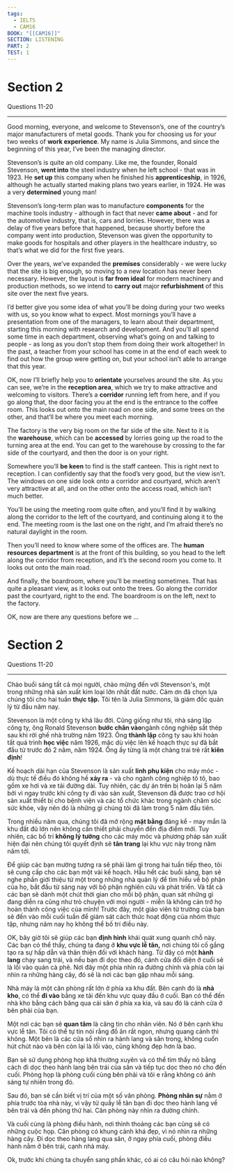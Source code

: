 ```yaml
---
tags:
  - IELTS
  - CAM16
BOOK: "[[CAM16]]"
SECTION: LISTENING
PART: 2
TEST: 1
---
```


# **Section 2**

Questions 11-20

---

Good morning, everyone, and welcome to Stevenson’s, one of the country’s major manufacturers of metal goods. Thank you for choosing us for your two weeks of **work experience**. My name is Julia Simmons, and since the beginning of this year, I’ve been the managing director.

Stevenson’s is quite an old company. Like me, the founder, Ronald Stevenson, **went into** the steel industry when he left school - that was in 1923. He **set up** this company when he finished his **apprenticeship**, in 1926, although he actually started making plans two years earlier, in 1924. He was a very **determined** young man!

Stevenson’s long-term plan was to manufacture **components** for the machine tools industry - although in fact that never **came about** - and for the automotive industry, that is, cars and lorries. However, there was a delay of five years before that happened, because shortly before the company went into production, Stevenson was given the opportunity to make goods for hospitals and other players in the healthcare industry, so that’s what we did for the first five years.

Over the years, we’ve expanded the **premises** considerably - we were lucky that the site is big enough, so moving to a new location has never been necessary. However, the layout is **far from ideal** for modern machinery and production methods, so we intend to **carry out** major **refurbishment** of this site over the next five years.

I’d better give you some idea of what you’ll be doing during your two weeks with us, so you know what to expect. Most mornings you’ll have a presentation from one of the managers, to learn about their department, starting this morning with research and development. And you’ll all spend some time in each department, observing what’s going on and talking to people - as long as you don’t stop them from doing their work altogether! In the past, a teacher from your school has come in at the end of each week to find out how the group were getting on, but your school isn’t able to arrange that this year.

OK, now I’ll briefly help you to **orientate** yourselves around the site. As you can see, we’re in the **reception area**, which we try to make attractive and welcoming to visitors. There’s a **corridor** running left from here, and if you go along that, the door facing you at the end is the entrance to the coffee room. This looks out onto the main road on one side, and some trees on the other, and that’ll be where you meet each morning.

The factory is the very big room on the far side of the site. Next to it is the **warehouse**, which can be **accessed** by lorries going up the road to the turning area at the end. You can get to the warehouse by crossing to the far side of the courtyard, and then the door is on your right.

Somewhere you’ll **be keen** to find is the staff canteen. This is right next to reception. I can confidently say that the food’s very good, but the view isn’t. The windows on one side look onto a corridor and courtyard, which aren’t very attractive at all, and on the other onto the access road, which isn’t much better.

You’ll be using the meeting room quite often, and you’ll find it by walking along the corridor to the left of the courtyard, and continuing along it to the end. The meeting room is the last one on the right, and I’m afraid there’s no natural daylight in the room.

Then you’ll need to know where some of the offices are. The **human resources department** is at the front of this building, so you head to the left along the corridor from reception, and it’s the second room you come to. It looks out onto the main road.

And finally, the boardroom, where you’ll be meeting sometimes. That has quite a pleasant view, as it looks out onto the trees. Go along the corridor past the courtyard, right to the end. The boardroom is on the left, next to the factory.

OK, now are there any questions before we ...

# **Section 2**

Questions 11-20

---

Chào buổi sáng tất cả mọi người, chào mừng đến với Stevenson's, một trong những nhà sản xuất kim loại lớn nhất đất nước. Cảm ơn đã chọn lựa chúng tôi cho hai tuần **thực tập.** Tôi tên là Julia Simmons, là giám đốc quản lý từ đầu năm nay.

Stevenson là một công ty khá lâu đời. Cũng giống như tôi, nhà sáng lập công ty, ông Ronald Stevenson **bước chân vào**ngành công nghiệp sắt thép sau khi rời ghế nhà trường năm 1923. Ông **thành lập** công ty sau khi hoàn tất quá trình **học việc** năm 1926, mặc dù việc lên kế hoạch thực sự đã bắt đầu từ trước đó 2 năm, năm 1924. Ông ấy từng là một chàng trai trẻ rất **kiên định**!

Kế hoạch dài hạn của Stevenson là sản xuất **linh phụ kiện** cho máy móc - dù thực tế điều đó không hề **xảy ra** - và cho ngành công nghiệp tô tô, bao gồm xe hơi và xe tải đường dài. Tuy nhiên, các dự án trên bị hoãn lại 5 năm bởi vì ngay trước khi công ty đi vào sản xuất, Stevenson đã được trao cơ hội sản xuất thiết bị cho bệnh viện và các tổ chức khác trong ngành chăm sóc sức khỏe, vậy nên đó là những gì chúng tôi đã làm trong 5 năm đầu tiên.

Trong nhiều năm qua, chúng tôi đã mở rộng **mặt bằng** đáng kể - may mắn là khu đất đủ lớn nên không cần thiết phải chuyển đến địa điểm mới. Tuy nhiên, các bố trí **không lý tưởng** cho các máy móc và phương pháp sản xuất hiện đại nên chúng tôi quyết định sẽ **tân trang** lại khu vực này trong năm năm tới.

Để giúp các bạn mường tượng ra sẽ phải làm gì trong hai tuần tiếp theo, tôi sẽ cung cấp cho các bạn một vài kế hoạch. Hầu hết các buổi sáng, bạn sẽ nghe phần giới thiệu từ một trong những nhà quản lý để tìm hiểu về bộ phận của họ, bắt đầu từ sáng nay với bộ phận nghiên cứu và phát triển. Và tất cả các bạn sẽ dành một chút thời gian cho mỗi bộ phận, quan sát những gì đang diễn ra cũng như trò chuyện với mọi người - miễn là không cản trở họ hoàn thành công việc của mình! Trước đây, một giáo viên từ trường của bạn sẽ đến vào mỗi cuối tuần để giám sát cách thức hoạt động của nhóm thực tập, nhưng năm nay họ không thể bố trí điều này.

OK, bây giờ tôi sẽ giúp các bạn **định hình** khái quát xung quanh chỗ này. Các bạn có thể thấy, chúng ta đang ở **khu vực lễ tân,** nơi chúng tôi cố gắng tạo ra sự hấp dẫn và thân thiện đối với khách hàng. Từ đây có một **hành lang** chạy sang trái, và nếu bạn đi dọc theo đó, cánh cửa đối diện ở cuối sẽ là lối vào quán cà phê. Nơi đây một phía nhìn ra đường chính và phía còn lại nhìn ra những hàng cây, đó sẽ là nơi các bạn gặp nhau mỗi sáng.

Nhà máy là một căn phòng rất lớn ở phía xa khu đất. Bên cạnh đó là **nhà kho**, có thể **đi vào** bằng xe tải đến khu vực quay đầu ở cuối. Bạn có thể đến nhà kho bằng cách băng qua cái sân ở phía xa kia, và sau đó là cánh cửa ở bên phải của bạn.

Một nơi các bạn sẽ **quan tâm** là căng tin cho nhân viên. Nó ở bên cạnh khu vực lễ tân. Tôi có thể tự tin nói rằng đồ ăn rất ngon, nhưng quang cảnh thì không. Một bên là các cửa sổ nhìn ra hành lang và sân trong, không cuốn hút chút nào và bên còn lại là lối vào, cũng không đẹp hơn là bao.

Bạn sẽ sử dụng phòng họp khá thường xuyên và có thể tìm thấy nó bằng cách đi dọc theo hành lang bên trái của sân và tiếp tục dọc theo nó cho đến cuối. Phòng họp là phòng cuối cùng bên phải và tôi e rằng không có ánh sáng tự nhiên trong đó.

Sau đó, bạn sẽ cần biết vị trí của một số văn phòng. **Phòng nhân sự** nằm ở phía trước tòa nhà này, vì vậy từ quầy lễ tân bạn đi dọc theo hành lang về bên trái và đến phòng thứ hai. Căn phòng này nhìn ra đường chính.

Và cuối cùng là phòng điều hành, nơi thỉnh thoảng các bạn cũng sẽ có những cuộc họp. Căn phòng có khung cảnh khá đẹp, vì nó nhìn ra những hàng cây. Đi dọc theo hàng lang qua sân, ở ngay phía cuối, phòng điều hành nằm ở bên trái, cạnh nhà máy.

Ok, trước khi chúng ta chuyển sang phần khác, có ai có câu hỏi nào không?